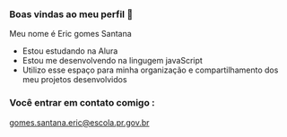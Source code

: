 ### Boas vindas ao meu perfil 💙

Meu nome é Eric gomes Santana

- Estou estudando na Alura
- Estou me desenvolvendo na lingugem javaScript
- Utilizo esse espaço para minha organização e compartilhamento dos meu projetos desenvolvidos

### Você entrar em contato comigo :

gomes.santana.eric@escola.pr.gov.br
